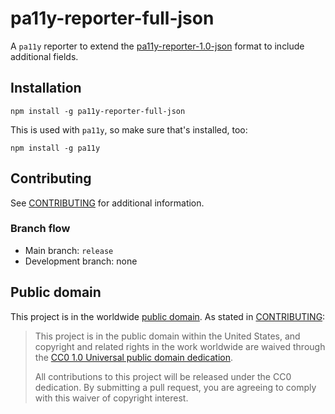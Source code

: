 # pa11y-reporter-full-json

A `pa11y` reporter to extend the [pa11y-reporter-1.0-json](https://github.com/springernature/pa11y-reporter-1.0-json) format to include additional fields.

## Installation

`npm install -g pa11y-reporter-full-json`

This is used with `pa11y`, so make sure that's installed, too:

`npm install -g pa11y`

## Contributing

See [CONTRIBUTING](CONTRIBUTING.md) for additional information.

### Branch flow

- Main branch: `release`
- Development branch: none

## Public domain

This project is in the worldwide [public domain](LICENSE.md).   As stated in [CONTRIBUTING](CONTRIBUTING.md):

> This project is in the public domain within   the United States, and copyright and related rights in the work worldwide are waived through   the [CC0 1.0 Universal public domain dedication](https://creativecommons.org/publicdomain/zero/1.0/).  
>
> All contributions to this project will be released under the CC0 dedication. By submitting a   pull request, you are agreeing to comply with this waiver of copyright interest.
